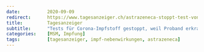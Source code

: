 ```yaml
---
date:          2020-09-09
redirect:      https://www.tagesanzeiger.ch/astrazeneca-stoppt-test-von-corona-impfstoff-955903003226
title:         Tagesanzeiger
subtitle:      "Tests für Corona-Impfstoff gestoppt, weil Proband erkrankt ist"
categories:    [MSM, Impfung]
tags:          [tagesanzeiger, impf-nebenwirkungen, astrazeneca]
---
```

